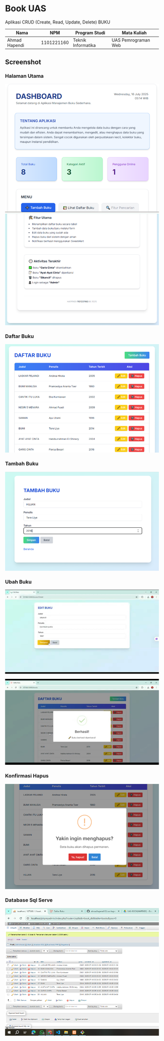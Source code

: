 # Book UAS

Aplikasi CRUD (Create, Read, Update, Delete) BUKU

| Nama             | NPM        | Program Studi       | Mata Kuliah           |
|------------------|------------|----------------------|------------------------|
| Ahmad Hapendi   | 1101221160 | Teknik Informatika   | UAS Pemrograman Web   |


## Screenshot

### Halaman Utama
![Halaman Utama](dshbrd1.png)
![Halaman Utama](dshbrd2.png)

### Daftar Buku
![Daftar Buku](daftarbuku.png)

### Tambah Buku
![Tambah Buku](tambahbuku.PNG)

### Ubah Buku
![Ubah Buku](Edit1.png)

![Ubah Buku](Editberhasil.png)


### Konfirmasi Hapus
![Konfirmasi Hapus](Hapus.png)

### Database Sql Serve
![Database Sql Serve](sql.PNG)

